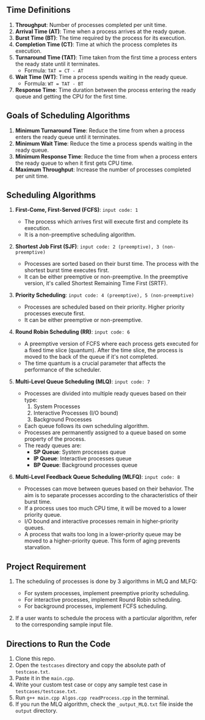 ## Time Definitions

1. **Throughput**: Number of processes completed per unit time.
2. **Arrival Time (AT)**: Time when a process arrives at the ready queue.
3. **Burst Time (BT)**: The time required by the process for its execution.
4. **Completion Time (CT)**: Time at which the process completes its execution.
5. **Turnaround Time (TAT)**: Time taken from the first time a process enters the ready state until it terminates.
   - Formula: `TAT = CT - AT`
6. **Wait Time (WT)**: Time a process spends waiting in the ready queue.
   - Formula: `WT = TAT - BT`
7. **Response Time**: Time duration between the process entering the ready queue and getting the CPU for the first time.

## Goals of Scheduling Algorithms

1. **Minimum Turnaround Time**: Reduce the time from when a process enters the ready queue until it terminates.
2. **Minimum Wait Time**: Reduce the time a process spends waiting in the ready queue.
3. **Minimum Response Time**: Reduce the time from when a process enters the ready queue to when it first gets CPU time.
4. **Maximum Throughput**: Increase the number of processes completed per unit time.

## Scheduling Algorithms

1. **First-Come, First-Served (FCFS)**: `input code: 1`
   - The process which arrives first will execute first and complete its execution.
   - It is a non-preemptive scheduling algorithm.

2. **Shortest Job First (SJF)**: `input code: 2 (preemptive), 3 (non-preemptive)`
   - Processes are sorted based on their burst time. The process with the shortest burst time executes first.
   - It can be either preemptive or non-preemptive. In the preemptive version, it's called Shortest Remaining Time First (SRTF).

3. **Priority Scheduling**: `input code: 4 (preemptive), 5 (non-preemptive)`
   - Processes are scheduled based on their priority. Higher priority processes execute first.
   - It can be either preemptive or non-preemptive.

4. **Round Robin Scheduling (RR)**: `input code: 6`
   - A preemptive version of FCFS where each process gets executed for a fixed time slice (quantum). After the time slice, the process is moved to the back of the queue if it's not completed.
   - The time quantum is a crucial parameter that affects the performance of the scheduler.

5. **Multi-Level Queue Scheduling (MLQ)**: `input code: 7`
   - Processes are divided into multiple ready queues based on their type:
     1. System Processes
     2. Interactive Processes (I/O bound)
     3. Background Processes
   - Each queue follows its own scheduling algorithm.
   - Processes are permanently assigned to a queue based on some property of the process.
   - The ready queues are:
     - **SP Queue**: System processes queue
     - **IP Queue**: Interactive processes queue
     - **BP Queue**: Background processes queue

6. **Multi-Level Feedback Queue Scheduling (MLFQ)**: `input code: 8`
   - Processes can move between queues based on their behavior. The aim is to separate processes according to the characteristics of their burst time.
   - If a process uses too much CPU time, it will be moved to a lower priority queue.
   - I/O bound and interactive processes remain in higher-priority queues.
   - A process that waits too long in a lower-priority queue may be moved to a higher-priority queue. This form of aging prevents starvation.

## Project Requirement

1. The scheduling of processes is done by 3 algorithms in MLQ and MLFQ:
   - For system processes, implement preemptive priority scheduling.
   - For interactive processes, implement Round Robin scheduling.
   - For background processes, implement FCFS scheduling.

2. If a user wants to schedule the process with a particular algorithm, refer to the corresponding sample input file.

## Directions to Run the Code

1. Clone this repo.
2. Open the `testcases` directory and copy the absolute path of `testcase.txt`.
3. Paste it in the `main.cpp`.
4. Write your custom test case or copy any sample test case in `testcases/testcase.txt`.
5. Run `g++ main.cpp Algos.cpp readProcess.cpp` in the terminal.
6. If you run the MLQ algorithm, check the `_output_MLQ.txt` file inside the `output` directory.
